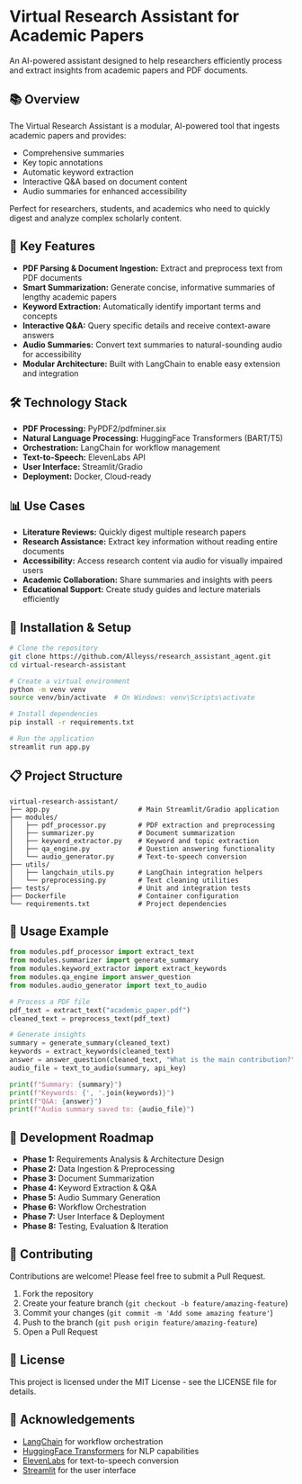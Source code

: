 # Virtual Research Assistant for Academic Papers

An AI-powered assistant designed to help researchers efficiently process and extract insights from academic papers and PDF documents.

## 📚 Overview

The Virtual Research Assistant is a modular, AI-powered tool that ingests academic papers and provides:

- Comprehensive summaries
- Key topic annotations
- Automatic keyword extraction
- Interactive Q&A based on document content
- Audio summaries for enhanced accessibility

Perfect for researchers, students, and academics who need to quickly digest and analyze complex scholarly content.

## 🔧 Key Features

- **PDF Parsing & Document Ingestion:** Extract and preprocess text from PDF documents
- **Smart Summarization:** Generate concise, informative summaries of lengthy academic papers
- **Keyword Extraction:** Automatically identify important terms and concepts
- **Interactive Q&A:** Query specific details and receive context-aware answers
- **Audio Summaries:** Convert text summaries to natural-sounding audio for accessibility
- **Modular Architecture:** Built with LangChain to enable easy extension and integration

## 🛠️ Technology Stack

- **PDF Processing:** PyPDF2/pdfminer.six
- **Natural Language Processing:** HuggingFace Transformers (BART/T5)
- **Orchestration:** LangChain for workflow management
- **Text-to-Speech:** ElevenLabs API
- **User Interface:** Streamlit/Gradio
- **Deployment:** Docker, Cloud-ready

## 📊 Use Cases

- **Literature Reviews:** Quickly digest multiple research papers
- **Research Assistance:** Extract key information without reading entire documents
- **Accessibility:** Access research content via audio for visually impaired users
- **Academic Collaboration:** Share summaries and insights with peers
- **Educational Support:** Create study guides and lecture materials efficiently

## 🚀 Installation & Setup

```bash
# Clone the repository
git clone https://github.com/Alleyss/research_assistant_agent.git
cd virtual-research-assistant

# Create a virtual environment
python -m venv venv
source venv/bin/activate  # On Windows: venv\Scripts\activate

# Install dependencies
pip install -r requirements.txt

# Run the application
streamlit run app.py
```

## 📋 Project Structure

```
virtual-research-assistant/
├── app.py                      # Main Streamlit/Gradio application
├── modules/
│   ├── pdf_processor.py        # PDF extraction and preprocessing
│   ├── summarizer.py           # Document summarization
│   ├── keyword_extractor.py    # Keyword and topic extraction
│   ├── qa_engine.py            # Question answering functionality
│   └── audio_generator.py      # Text-to-speech conversion
├── utils/
│   ├── langchain_utils.py      # LangChain integration helpers
│   └── preprocessing.py        # Text cleaning utilities
├── tests/                      # Unit and integration tests
├── Dockerfile                  # Container configuration
└── requirements.txt            # Project dependencies
```

## 📝 Usage Example

```python
from modules.pdf_processor import extract_text
from modules.summarizer import generate_summary
from modules.keyword_extractor import extract_keywords
from modules.qa_engine import answer_question
from modules.audio_generator import text_to_audio

# Process a PDF file
pdf_text = extract_text("academic_paper.pdf")
cleaned_text = preprocess_text(pdf_text)

# Generate insights
summary = generate_summary(cleaned_text)
keywords = extract_keywords(cleaned_text)
answer = answer_question(cleaned_text, "What is the main contribution?")
audio_file = text_to_audio(summary, api_key)

print(f"Summary: {summary}")
print(f"Keywords: {', '.join(keywords)}")
print(f"Q&A: {answer}")
print(f"Audio summary saved to: {audio_file}")
```

## 🔄 Development Roadmap

- **Phase 1:** Requirements Analysis & Architecture Design
- **Phase 2:** Data Ingestion & Preprocessing
- **Phase 3:** Document Summarization
- **Phase 4:** Keyword Extraction & Q&A
- **Phase 5:** Audio Summary Generation
- **Phase 6:** Workflow Orchestration
- **Phase 7:** User Interface & Deployment
- **Phase 8:** Testing, Evaluation & Iteration

## 🤝 Contributing

Contributions are welcome! Please feel free to submit a Pull Request.

1. Fork the repository
2. Create your feature branch (`git checkout -b feature/amazing-feature`)
3. Commit your changes (`git commit -m 'Add some amazing feature'`)
4. Push to the branch (`git push origin feature/amazing-feature`)
5. Open a Pull Request

## 📄 License

This project is licensed under the MIT License - see the LICENSE file for details.

## 🙏 Acknowledgements

- [LangChain](https://github.com/hwchase17/langchain) for workflow orchestration
- [HuggingFace Transformers](https://github.com/huggingface/transformers) for NLP capabilities
- [ElevenLabs](https://elevenlabs.io/) for text-to-speech conversion
- [Streamlit](https://streamlit.io/) for the user interface